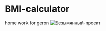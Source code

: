 # BMI-calculator
home work for geron
![Безымянный-проект](https://github.com/SashaForGeron/BMI-calculator/assets/149246979/49f9b688-bdb5-46b6-b538-5750274dcf5b)
